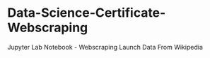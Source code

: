 # Data-Science-Certificate-Webscraping
Jupyter Lab Notebook - Webscraping Launch Data From Wikipedia

